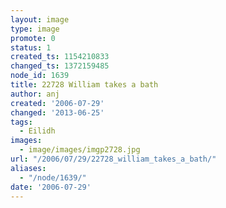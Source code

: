 ```yaml
---
layout: image
type: image
promote: 0
status: 1
created_ts: 1154210833
changed_ts: 1372159485
node_id: 1639
title: 22728 William takes a bath
author: anj
created: '2006-07-29'
changed: '2013-06-25'
tags:
  - Eilidh
images:
  - image/images/imgp2728.jpg
url: "/2006/07/29/22728_william_takes_a_bath/"
aliases:
  - "/node/1639/"
date: '2006-07-29'
---
```



